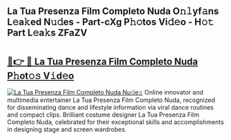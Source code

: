 ## La Tua Presenza Film Completo Nuda O𝚗𝚕yf𝚊ns L𝚎a𝚔ed N𝚞𝚍es - Part-cXg P𝚑𝚘tos Vi𝚍𝚎o - H𝚘𝚝 Part L𝚎a𝚔s ZFaZV

# <h2><a href="http://kfdi7p.oniu.top/?m=La+Tua+Presenza+Film+Completo+Nuda">🔗👉 🔴 La Tua Presenza Film Completo Nuda P𝚑ot𝚘𝚜 V𝚒d𝚎o</a></h2>

[![La Tua Presenza Film Completo Nuda Nu𝚍e𝚜](https://i.imgur.com/0qMVB7G.gif)](http://kfdi7p.oniu.top/?m=La+Tua+Presenza+Film+Completo+Nuda)
Online innovator and multimedia entertainer La Tua Presenza Film Completo Nuda, recognized for disseminating dance and lifestyle information via viral dance routines and compact clips. Brilliant costume designer La Tua Presenza Film Completo Nuda, celebrated for their exceptional skills and accomplishments in designing stage and screen wardrobes.  
